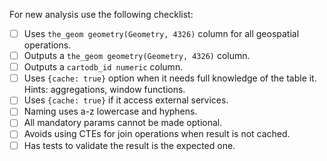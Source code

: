 For new analysis use the following checklist:

- [ ] Uses `the_geom geometry(Geometry, 4326)` column for all geospatial operations.
- [ ] Outputs a `the_geom geometry(Geometry, 4326)` column.
- [ ] Outputs a `cartodb_id numeric` column.
- [ ] Uses `{cache: true}` option when it needs full knowledge of the table it. Hints: aggregations, window functions.
- [ ] Uses `{cache: true}` if it access external services.
- [ ] Naming uses a-z lowercase and hyphens.
- [ ] All mandatory params cannot be made optional.
- [ ] Avoids using CTEs for join operations when result is not cached.
- [ ] Has tests to validate the result is the expected one.
